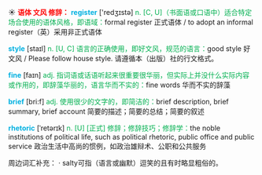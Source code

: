 ☀ <font color="red">**语体 文风 修辞：**</font>
<font color="sky blue">**register**</font> ['redӡɪstə] 
<font color="#00b050">n. [C, U]（书面语或口语中）适合特定场合使用的语体风格，即语域：</font>formal register 正式语体 / to adopt an informal register（英）采用非正式语体

<font color="sky blue">**style**</font> [staɪl] 
<font color="#00b050">n. [U, C] 语言的正确使用，即好文风，规范的语言：</font>good style 好文风 / Please follow house style. 请遵循本（出版）社的行文格式。

<font color="sky blue">**fine**</font> [faɪn] 
<font color="#00b050">adj. 指词语或话语听起来很重要很华丽，但实际上并没什么实际内容或作用的，即辞藻华丽的，语言华而不实的：</font>fine words 华而不实的辞藻

<font color="sky blue">**brief**</font> [bri:f] 
<font color="#00b050">adj. 使用很少的文字的，即简洁的：</font>brief description, brief summary, brief account 简要的描述；简要的总结；简要的叙述
           
<font color="sky blue">**rhetoric**</font> [ˈretərɪk]
<font color="#00b050">n. [U] [正式] 修辞；修辞技巧；修辞学：</font>the noble institutions of political life, such as political rhetoric, public office and public service 政治生活中高尚的惯例，如政治雄辩术、公职和公共服务

周边词汇补充：
· salty可指（语言或幽默）逗笑的且有时略显粗俗的。
